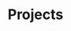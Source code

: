 ---
layout: main.html
title: Projects
tagline: Something Always Needed
image: /images/writing-opt.jpg
---